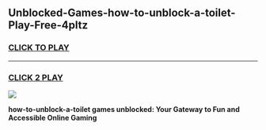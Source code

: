
## Unblocked-Games-how-to-unblock-a-toilet-Play-Free-4pltz
<h3>
<a href="https://premium76.site?title=how-to-unblock-a-toilet&ref=21A">CLICK TO PLAY</a></h3>
<hr>

<h3>
<a href="https://premium76.site?title=how-to-unblock-a-toilet&ref=21A">CLICK 2 PLAY</a>
  
</h3>

<a href="https://premium76.site?title=how-to-unblock-a-toilet&ref=21A"><img src="https://clearcache.store/games.png"></a>


**how-to-unblock-a-toilet games unblocked: Your Gateway to Fun and Accessible Online Gaming**
